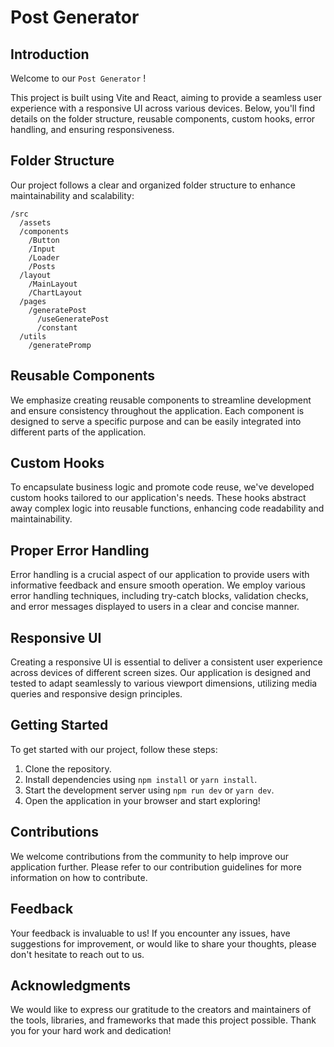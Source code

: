 # Post Generator

## Introduction
Welcome to our ```Post Generator``` ! 

This project is built using Vite and React, aiming to provide a seamless user experience with a responsive UI across various devices. Below, you'll find details on the folder structure, reusable components, custom hooks, error handling, and ensuring responsiveness.

## Folder Structure
Our project follows a clear and organized folder structure to enhance maintainability and scalability:
```
/src
  /assets
  /components
    /Button
    /Input
    /Loader
    /Posts
  /layout
    /MainLayout
    /ChartLayout
  /pages
    /generatePost
      /useGeneratePost
      /constant
  /utils
    /generatePromp
```

## Reusable Components
We emphasize creating reusable components to streamline development and ensure consistency throughout the application. Each component is designed to serve a specific purpose and can be easily integrated into different parts of the application.

## Custom Hooks
To encapsulate business logic and promote code reuse, we've developed custom hooks tailored to our application's needs. These hooks abstract away complex logic into reusable functions, enhancing code readability and maintainability.

## Proper Error Handling
Error handling is a crucial aspect of our application to provide users with informative feedback and ensure smooth operation. We employ various error handling techniques, including try-catch blocks, validation checks, and error messages displayed to users in a clear and concise manner.

## Responsive UI
Creating a responsive UI is essential to deliver a consistent user experience across devices of different screen sizes. Our application is designed and tested to adapt seamlessly to various viewport dimensions, utilizing media queries and responsive design principles.

## Getting Started
To get started with our project, follow these steps:
1. Clone the repository.
2. Install dependencies using `npm install` or `yarn install`.
3. Start the development server using `npm run dev` or `yarn dev`.
4. Open the application in your browser and start exploring!

## Contributions
We welcome contributions from the community to help improve our application further. Please refer to our contribution guidelines for more information on how to contribute.

## Feedback
Your feedback is invaluable to us! If you encounter any issues, have suggestions for improvement, or would like to share your thoughts, please don't hesitate to reach out to us.

## Acknowledgments
We would like to express our gratitude to the creators and maintainers of the tools, libraries, and frameworks that made this project possible. Thank you for your hard work and dedication!
